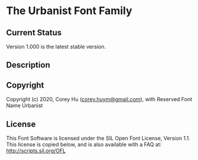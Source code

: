 # The Urbanist Font Family

## Current Status
Version 1.000 is the latest stable version.

## Description

## Copyright
Copyright (c) 2020, Corey Hu (corey.huym@gmail.com), with Reserved Font Name Urbanist

## License
This Font Software is licensed under the SIL Open Font License, Version 1.1. This license is copied below, and is also available with a FAQ at: http://scripts.sil.org/OFL
